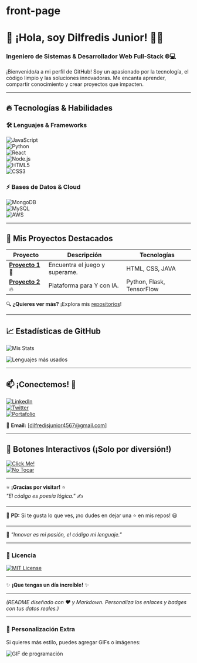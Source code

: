 # front-page

# 🚀 **¡Hola, soy Dilfredis Junior!** 👨‍💻  
### **Ingeniero de Sistemas & Desarrollador Web Full-Stack** 🌐💻  

¡Bienvenido/a a mi perfil de GitHub! Soy un apasionado por la tecnología, el código limpio y las soluciones innovadoras. Me encanta aprender, compartir conocimiento y crear proyectos que impacten.  

---

## 🔥 **Tecnologías & Habilidades**  

### **🛠️ Lenguajes & Frameworks**  
![JavaScript](https://img.shields.io/badge/-JavaScript-F7DF1E?style=flat&logo=javascript&logoColor=black)  
![Python](https://img.shields.io/badge/-Python-3776AB?style=flat&logo=python&logoColor=white)  
![React](https://img.shields.io/badge/-React-61DAFB?style=flat&logo=react&logoColor=black)  
![Node.js](https://img.shields.io/badge/-Node.js-339933?style=flat&logo=node.js&logoColor=white)  
![HTML5](https://img.shields.io/badge/-HTML5-E34F26?style=flat&logo=html5&logoColor=white)  
![CSS3](https://img.shields.io/badge/-CSS3-1572B6?style=flat&logo=css3&logoColor=white)  

### **⚡ Bases de Datos & Cloud**  
![MongoDB](https://img.shields.io/badge/-MongoDB-47A248?style=flat&logo=mongodb&logoColor=white)  
![MySQL](https://img.shields.io/badge/-MySQL-4479A1?style=flat&logo=mysql&logoColor=white)  
![AWS](https://img.shields.io/badge/-AWS-232F3E?style=flat&logo=amazon-aws&logoColor=white)  

---

## 🎯 **Mis Proyectos Destacados**  

| Proyecto | Descripción | Tecnologías |  
|----------|-------------|-------------|  
| **[Proyecto 1](https://lounic47.github.io/)** 🚀 | Encuentra el juego y superame. | HTML, CSS,  JAVA |  
| **[Proyecto 2](https://)** 🔥 | Plataforma para Y con IA. | Python, Flask, TensorFlow |  

🔍 **¿Quieres ver más?** ¡Explora mis [repositorios](https://github.com/[TuUsuario])!  

---

## 📈 **Estadísticas de GitHub**  

![Mis Stats](https://lounic47.github.io/)  

![Lenguajes más usados](https://github-readme-stats.vercel.app/api/top-langs/?username=[TuUsuario]&layout=compact&theme=dark)  

---

## 📫 **¡Conectemos!** 🤝  

[![LinkedIn](https://img.shields.io/badge/-LinkedIn-0A66C2?style=flat&logo=linkedin&logoColor=white)](https://linkedin.com/in/[TuUsuario])  
[![Twitter](https://img.shields.io/badge/-Twitter-1DA1F2?style=flat&logo=twitter&logoColor=white)](https://twitter.com/[TuUsuario])  
[![Portafolio](https://img.shields.io/badge/-Portafolio-FF5722?style=flat&logo=google-chrome&logoColor=white)](https://tudominio.com)  

📧 **Email:** [dilfredisjunior4567@gmail.com]  

---

## 🔔 **Botones Interactivos (¡Solo por diversión!)**  

[![Click Me!](https://img.shields.io/badge/-✨_Click_Aquí-FF4088?style=for-the-badge)](https://)  
[![No Tocar](https://img.shields.io/badge/-🚨_No_Presionar-E74C3C?style=for-the-badge)](https://)  

---

⭐ **¡Gracias por visitar!** ⭐  
*"El código es poesía lógica."* ✍️  

---  

📌 **PD:** Si te gusta lo que ves, ¡no dudes en dejar una ⭐ en mis repos! 😃  

---  

🔮 *"Innovar es mi pasión, el código mi lenguaje."*  

---

### 📜 **Licencia**  
[![MIT License](https://img.shields.io/badge/Licencia-MIT-green.svg)](https://opensource.org/licenses/MIT)  

---  

✨ **¡Que tengas un día increíble!** ✨  

---  

*(README diseñado con ❤️ y Markdown. Personaliza los enlaces y badges con tus datos reales.)*  

---

### 🎨 **Personalización Extra**  
Si quieres más estilo, puedes agregar GIFs o imágenes:  

![GIF de programación](https://media.giphy.com/media/L1R1tvI9svkIWwpVYr/giphy.gif)  
